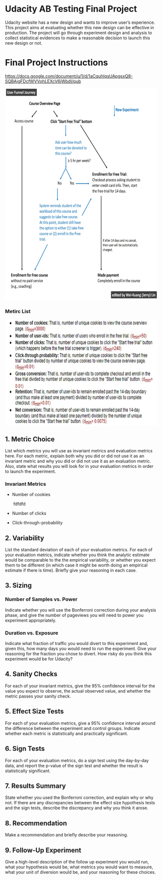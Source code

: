 # Udacity AB Testing Final Project
Udacity website has a new design and wants to improve user’s experience. This project aims at evaluating whether this new design can be effective in production. The project will go through experiment design and analysis to collect statistical evidences to make a reasonable decision to launch this new design or not. 


# Final Project Instructions
https://docs.google.com/document/u/1/d/1aCquhIqsUApgsxQ8-SQBAigFDcfWVVohLEXcV6jWbdI/pub

<img src="user_funnel_journey.jpg" height="700"> 

### Metirc List
<img src="Metric_List.jpg" height="350">

## 1. Metric Choice
List which metrics you will use as invariant metrics and evaluation metrics here. For each metric, explain both why you did or did not use it as an invariant metric and why you did or did not use it as an evaluation metric. Also, state what results you will look for in your evaluation metrics in order to launch the experiment.

### Invariant Metrics 
* Number of cookies

&nbsp;&nbsp;&nbsp;&nbsp;&nbsp;&nbsp; fdfdfd

* Number of clicks
	
* Click-through-probability


## 2. Variability
List the standard deviation of each of your evaluation metrics. For each of your evaluation metrics, indicate whether you think the analytic estimate would be comparable to the the empirical variability, or whether you expect them to be different (in which case it might be worth doing an empirical estimate if there is time). Briefly give your reasoning in each case.


## 3. Sizing
### Number of Samples vs. Power
Indicate whether you will use the Bonferroni correction during your analysis phase, and give the number of pageviews you will need to power you experiment appropriately. 

### Duration vs. Exposure
Indicate what fraction of traffic you would divert to this experiment and, given this, how many days you would need to run the experiment. Give your reasoning for the fraction you chose to divert. How risky do you think this experiment would be for Udacity?


## 4. Sanity Checks
For each of your invariant metrics, give the 95% confidence interval for the value you expect to observe, the actual observed value, and whether the metric passes your sanity check. 

## 5. Effect Size Tests
For each of your evaluation metrics, give a 95% confidence interval around the difference between the experiment and control groups. Indicate whether each metric is statistically and practically significant.

## 6. Sign Tests
For each of your evaluation metrics, do a sign test using the day-by-day data, and report the p-value of the sign test and whether the result is statistically significant.

## 7. Results Summary
State whether you used the Bonferroni correction, and explain why or why not. If there are any discrepancies between the effect size hypothesis tests and the sign tests, describe the discrepancy and why you think it arose.

## 8. Recommendation
Make a recommendation and briefly describe your reasoning.


## 9. Follow-Up Experiment
Give a high-level description of the follow up experiment you would run, what your hypothesis would be, what metrics you would want to measure, what your unit of diversion would be, and your reasoning for these choices.
